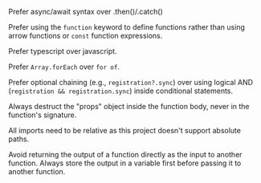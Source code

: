 Prefer async/await syntax over .then()/.catch()

Prefer using the `function` keyword to define functions rather than using arrow functions or `const` function expressions.

Prefer typescript over javascript.

Prefer `Array.forEach` over `for of`.

Prefer optional chaining (e.g., `registration?.sync`) over using logical AND (`registration && registration.sync`) inside conditional statements.

Always destruct the "props" object inside the function body, never in the function's signature.

All imports need to be relative as this project doesn't support absolute paths.

Avoid returning the output of a function directly as the input to another function. Always store the output in a variable first before passing it to another function.
